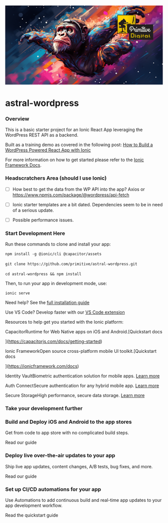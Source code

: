 
![screenshot](docs/pd-astral-wordpress.png)

# astral-wordpress

### Overview

This is a basic starter project for an Ionic React App leveraging the WordPress REST API as a backend.

Built as a training demo as covered in the following post: [How to Build a WordPress Powered React App with Ionic](https://sknow.it/blog/how-to-build-a-wordpress-powered-react-app-with-ionic/)

For more information on how to get started please refer to the [Ionic Framework Docs](https://ion.link/docs).

### Headscratchers Area (should I use Ionic)

-   [ ]  How best to get the data from the WP API into the app? Axios or https://www.npmjs.com/package/@wordpress/api-fetch
-   [ ]  Ionic starter templates are a bit dated. Dependencies seem to be in need of a serious update.
-   [ ]  Possible performance issues.


### Start Development Here

Run these commands to clone and install your app:

    npm install -g @ionic/cli @capacitor/assets

    git clone https://github.com/primitive/astral-wordpress.git
    
    cd astral-wordpress && npm install

Then, to run your app in development mode, use:

    ionic serve

Need help? See the [full installation guide](https://ionicframework.com/docs/intro/cli) 

Use VS Code? Develop faster with our [VS Code extension](https://ionic.link/vscode) 

Resources to help get you started with the Ionic platform:

CapacitorRuntime for Web Native apps on iOS and Android.[Quickstart docs

](https://capacitorjs.com/docs/getting-started)

Ionic FrameworkOpen source cross-platform mobile UI toolkit.[Quickstart docs

](https://ionicframework.com/docs)

Identity VaultBiometric authentication solution for mobile apps. [Learn more](/app/d8825fd6/native/identity-vault) 

Auth ConnectSecure authentication for any hybrid mobile app. [Learn more](/app/d8825fd6/native/auth-connect) 

Secure StorageHigh performance, secure data storage. [Learn more](/app/d8825fd6/native/secure-storage) 

### Take your development further

### Build and Deploy iOS and Android to the app stores

Get from code to app store with no complicated build steps.

Read our guide

### Deploy live over-the-air updates to your app

Ship live app updates, content changes, A/B tests, bug fixes, and more.

Read our guide

### Set up CI/CD automations for your app

Use Automations to add continuous build and real-time app updates to your app development workflow.

Read the quickstart guide


